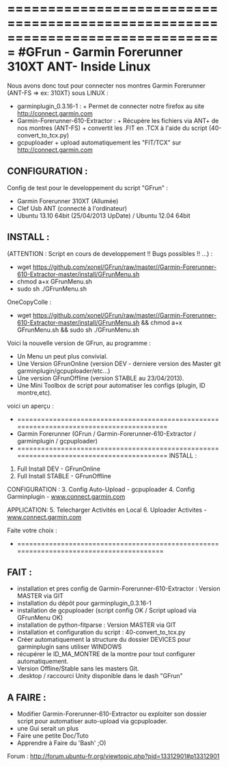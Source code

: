 
===============================================================================
#GFrun - Garmin Forerunner 310XT ANT- Inside Linux
===============================================================================

Nous avons donc tout pour connecter nos montres Garmin Forerunner (ANT-FS  => ex: 310XT) sous LINUX :

- garminplugin_0.3.16-1 :
      + Permet de connecter notre firefox au site http://connect.garmin.com
- Garmin-Forerunner-610-Extractor :
      + Récupère les fichiers via ANT+ de nos montres (ANT-FS)
      + convertit les .FIT en .TCX à l'aide du script (40-convert_to_tcx.py)
- gcpuploader
      + upload automatiquement les "FIT/TCX" sur http://connect.garmin.com


CONFIGURATION :
---------------
Config de test pour le developpement du script "GFrun" :

+ Garmin Forerunner 310XT (Allumée)
+ Clef Usb ANT (connecté à l'ordinateur) 
+ Ubuntu 13.10 64bit (25/04/2013 UpDate) / Ubuntu 12.04 64bit


INSTALL :
---------
(ATTENTION : Script en cours de developpement !! Bugs possibles !! ...) :

+ wget https://github.com/xonel/GFrun/raw/master//Garmin-Forerunner-610-Extractor-master/install/GFrunMenu.sh
+ chmod a+x GFrunMenu.sh
+ sudo sh ./GFrunMenu.sh

OneCopyColle : 
+ wget https://github.com/xonel/GFrun/raw/master//Garmin-Forerunner-610-Extractor-master/install/GFrunMenu.sh && chmod a+x GFrunMenu.sh && sudo sh ./GFrunMenu.sh

Voici la nouvelle version de GFrun, au programme :
- Un Menu un peut plus convivial.
- Une Version GFrunOnline (version DEV - derniere version des Master git garminplugin/gcpuploader/etc...)
- Une version GFrunOffline (version STABLE au 23/04/2013).
- Une Mini Toolbox de script pour automatiser les configs (plugin, ID montre,etc).

voici un aperçu :

+ =========================================================================================
+ Garmin Forerunner (GFrun / Garmin-Forerunner-610-Extractor / garminplugin / gcpuploader)
+ =========================================================================================
INSTALL :
1. Full Install DEV - GFrunOnline
2. Full Install STABLE - GFrunOffline

CONFIGURATION :
3. Config Auto-Upload - gcpuploader
4. Config Garminplugin - www.connect.garmin.com

APPLICATION:
5. Telecharger Activités en Local
6. Uploader Activites - www.connect.garmin.com

Faite votre choix :

+ ========================================================================================

FAIT :
-----
+ installation et pres config de Garmin-Forerunner-610-Extractor : Version MASTER via GIT
+ installation du dépôt pour garminplugin_0.3.16-1 
+ installation de gcpuploader (script config OK / Script upload via GFrunMenu OK)
+ installation de python-fitparse :  Version MASTER via GIT
+ installation et configuration du script : 40-convert_to_tcx.py
+ Créer automatiquement la structure du dossier DEVICES pour garminplugin sans utiliser WINDOWS
+ récupérer le  <Id>ID_MA_MONTRE</Id> de la montre pour tout configurer automatiquement.
+ Version Offline/Stable sans les masters Git.
+ .desktop / raccourci Unity disponible dans le dash "GFrun"

A FAIRE :
--------
- Modifier  Garmin-Forerunner-610-Extractor ou exploiter son dossier script pour automatiser auto-upload via gcpuploader.
- une Gui serait un plus
- Faire une petite Doc/Tuto
- Apprendre à Faire du 'Bash' ;O)

Forum : http://forum.ubuntu-fr.org/viewtopic.php?pid=13312901#p13312901
